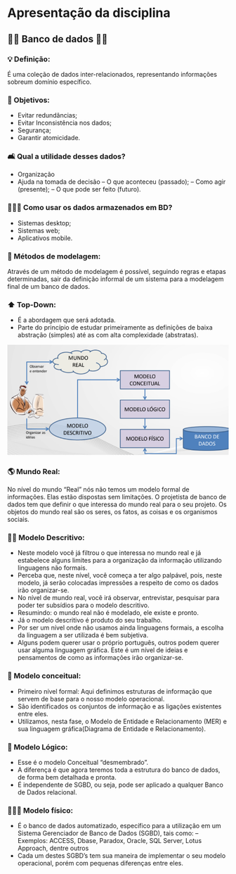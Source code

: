 # Apresentação da disciplina

## 🏦🎲 Banco de dados 🎲🏦

### 💡 Definição:

É uma coleção de dados inter-relacionados, representando informações sobreum domínio específico.

### 📌 Objetivos:

- Evitar redundâncias;
- Evitar Inconsistência nos dados;
- Segurança;
- Garantir atomicidade.

### 🛋 Qual a utilidade desses dados?

- Organização
- Ajuda na tomada de decisão
– O que aconteceu (passado);
– Como agir (presente);
– O que pode ser feito (futuro).

### 👨🏻‍💻 Como usar os dados armazenados em BD?

- Sistemas desktop;
- Sistemas web;
- Aplicativos mobile.

### 📍 Métodos de modelagem:

Através de um método de modelagem é possível, seguindo regras e etapas determinadas, sair da definição informal de um sistema para a modelagem final de um banco de dados.

### ⬆ Top-Down:

- É a abordagem que será adotada.
- Parte do princípio de estudar primeiramente
as definições de baixa abstração (simples) até
as com alta complexidade (abstratas).

![Mundo_real](Imagens/Mundo_real.png)

### 🌎 Mundo Real:

No nível do mundo “Real” nós não temos um modelo formal de informações. Elas estão dispostas sem limitações. O projetista de banco de dados tem que definir o que interessa do mundo real para o seu projeto. Os objetos do mundo real são os seres, os fatos, as coisas e os organismos sociais.

### ✍🏻 Modelo Descritivo:

- Neste modelo você já filtrou o que interessa no mundo real e já estabelece alguns limites para a organização da informação utilizando linguagens não formais.
- Perceba que, neste nível, você começa a ter algo palpável, pois, neste modelo, já serão colocadas impressões a respeito de como os dados irão organizar-se.
- No nível de mundo real, você irá observar, entrevistar, pesquisar para poder ter subsídios para o modelo descritivo.
- Resumindo: o mundo real não é modelado, ele existe e pronto.
- Já o modelo descritivo é produto do seu trabalho.
- Por ser um nível onde não usamos ainda linguagens formais, a escolha da linguagem a ser utilizada é bem subjetiva.
- Alguns podem querer usar o próprio português, outros podem querer usar alguma linguagem gráfica. Este é um nível de ideias e pensamentos de como as informações irão organizar-se.

### 👔 Modelo conceitual:

- Primeiro nível formal: Aqui definimos estruturas de informação que servem de base para o nosso modelo operacional.
- São identificados os conjuntos de informação e as ligações existentes entre eles.
- Utilizamos, nesta fase, o Modelo de Entidade e Relacionamento (MER) e sua linguagem gráfica(Diagrama de Entidade e Relacionamento).

### 🔁 Modelo Lógico:

- Esse é o modelo Conceitual “desmembrado”.
- A diferença é que agora teremos toda a estrutura do banco de dados, de forma bem detalhada e pronta.
- É independente de SGBD, ou seja, pode ser aplicado a qualquer Banco de Dados relacional.

### 👨🏻‍🔬 Modelo físico:

- É o banco de dados automatizado, específico para a utilização em um Sistema Gerenciador de Banco de Dados (SGBD), tais como:
– Exemplos: ACCESS, Dbase, Paradox, Oracle, SQL Server, Lotus Approach, dentre outros
- Cada um destes SGBD’s tem sua maneira de implementar o seu modelo operacional, porém com pequenas diferenças entre eles.